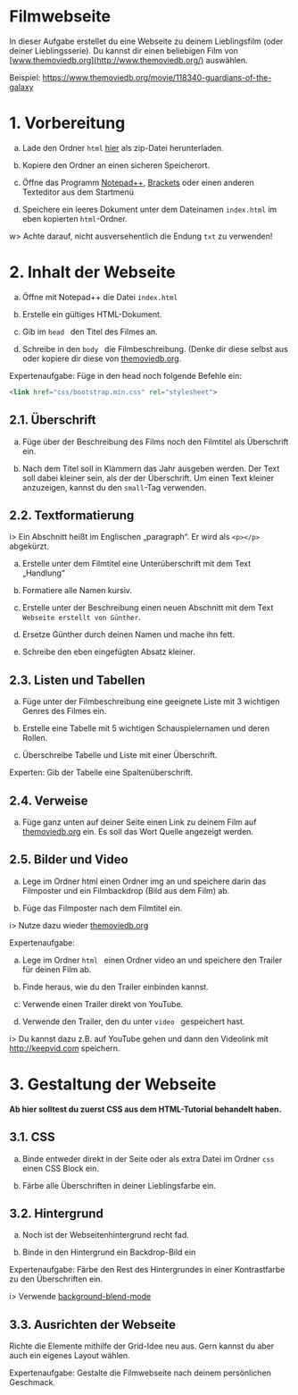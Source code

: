 <style type="text/css">
    ol { list-style-type: lower-alpha; }
</style>

# Filmwebseite

In dieser Aufgabe erstellet du eine Webseite zu deinem Lieblingsfilm (oder deiner Lieblingsserie). Du kannst dir einen beliebigen Film von [www.themoviedb.org](http://www.themoviedb.org/) auswählen.

Beispiel: <https://www.themoviedb.org/movie/118340-guardians-of-the-galaxy> 

# 1. Vorbereitung

1. Lade den Ordner `html` [hier](assets/html.zip ':ignore') als zip-Datei herunterladen.

2. Kopiere den Ordner an einen sicheren Speicherort. 
3. Öffne das Programm [Notepad++](https://notepad-plus-plus.org/), [Brackets](http://brackets.io/) oder einen anderen Texteditor aus dem Startmenü
4. Speichere ein leeres Dokument unter dem Dateinamen `index.html` im eben kopierten `html`-Ordner. 

w> Achte darauf, nicht ausversehentlich die Endung `txt` zu verwenden! 

# 2. Inhalt der Webseite

1. Öffne mit Notepad++ die Datei `index.html`

2. Erstelle ein gültiges HTML-Dokument. 

3. Gib im `head ` den Titel des Filmes an. 

4. Schreibe in den `body ` die Filmbeschreibung. (Denke dir diese selbst aus oder kopiere dir diese von [themoviedb.org](https://www.themoviedb.org/).


Expertenaufgabe: Füge in den head noch folgende Befehle ein: 

```html
<link href="css/bootstrap.min.css" rel="stylesheet">
```

## 2.1. Überschrift

1. Füge über der Beschreibung des Films noch den Filmtitel als Überschrift ein. 

2. Nach dem Titel soll in Klammern das Jahr ausgeben werden. Der Text soll dabei kleiner sein, als der der Überschrift. Um einen Text kleiner anzuzeigen, kannst du den `small`-Tag verwenden.


## 2.2. Textformatierung

i> Ein Abschnitt heißt im Englischen „paragraph“. Er wird als `<p></p>` abgekürzt.

1. Erstelle unter dem Filmtitel eine Unterüberschrift mit dem Text „Handlung“

2. Formatiere alle Namen kursiv.

3.  Erstelle unter der Beschreibung einen neuen Abschnitt mit dem Text `Webseite erstellt von Günther`. 

4. Ersetze Günther durch deinen Namen und mache ihn fett. 

5. Schreibe den eben eingefügten Absatz kleiner.


## 2.3. Listen und Tabellen

1. Füge unter der Filmbeschreibung eine geeignete Liste mit 3 wichtigen Genres des Filmes ein.

2. Erstelle eine Tabelle mit 5 wichtigen Schauspielernamen und deren Rollen.

3. Überschreibe Tabelle und Liste mit einer Überschrift. 


Experten: Gib der Tabelle eine Spaltenüberschrift.

## 2.4. Verweise

1. Füge ganz unten auf deiner Seite einen Link zu deinem Film auf [themoviedb.org](https://www.themoviedb.org/) ein. Es soll das Wort Quelle angezeigt werden. 


## 2.5. Bilder und Video

1. Lege im Ordner html einen Ordner img an und speichere darin das Filmposter und ein Filmbackdrop (Bild aus dem Film) ab.

2. Füge das Filmposter nach dem Filmtitel ein. 

i> Nutze dazu wieder [themoviedb.org](https://www.themoviedb.org/)

Expertenaufgabe: 

1. Lege im Ordner `html ` einen Ordner video an und speichere den Trailer für deinen Film ab. 

2. Finde heraus, wie du den Trailer einbinden kannst.

3. Verwende einen Trailer direkt von YouTube.

4. Verwende den Trailer, den du unter `video ` gespeichert hast.


i> Du kannst dazu z.B. auf YouTube gehen und dann den Videolink mit  <http://keepvid.com> speichern. 


# 3. Gestaltung der Webseite

**Ab hier solltest du zuerst CSS aus dem HTML-Tutorial behandelt haben.**

## 3.1. CSS

1. Binde entweder direkt in der Seite oder als extra Datei im Ordner `css ` einen CSS Block ein. 

2. Färbe alle Überschriften in deiner Lieblingsfarbe ein.


## 3.2. Hintergrund

1. Noch ist der Webseitenhintergrund recht fad. 

2. Binde in den Hintergrund ein Backdrop-Bild ein 

Expertenaufgabe: Färbe den Rest des Hintergrundes in einer Kontrastfarbe zu den Überschriften ein.

i> Verwende [background-blend-mode](https://wiki.selfhtml.org/wiki/CSS/Eigenschaften/Hintergrundfarben_und_-bilder/background-blend-mode)

## 3.3. Ausrichten der Webseite

Richte die Elemente mithilfe der Grid-Idee neu aus. Gern kannst du aber auch ein eigenes Layout wählen.

Expertenaufgabe: Gestalte die Filmwebseite nach deinem persönlichen Geschmack. 